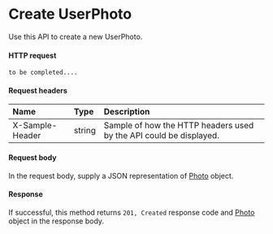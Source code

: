 # Create UserPhoto

Use this API to create a new UserPhoto.
#### HTTP request
```http
to be completed....
```
#### Request headers
| Name       | Type | Description|
|:---------------|:--------|:----------|
| X-Sample-Header  | string  | Sample of how the HTTP headers used by the API could be displayed.|

#### Request body
In the request body, supply a JSON representation of [Photo](../resources/photo.md) object.


#### Response
If successful, this method returns `201, Created` response code and [Photo](../resources/photo.md) object in the response body.
